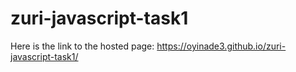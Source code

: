 # zuri-javascript-task1
Here is the link to the hosted page: https://oyinade3.github.io/zuri-javascript-task1/
